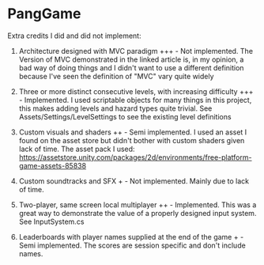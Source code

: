 # PangGame

Extra credits I did and did not implement:

1. Architecture designed with MVC paradigm +++ - Not implemented. The Version of MVC demonstrated in the linked article is, in my opinion,
a bad way of doing things and I didn't want to use a different definition because I've seen the definition of "MVC" vary quite widely

2. Three or more distinct consecutive levels, with increasing difficulty +++ - Implemented.
I used scriptable objects for many things in this project, this makes adding levels and hazard types quite trivial.
See Assets/Settings/LevelSettings to see the existing level definitions

3. Custom visuals and shaders ++ - Semi implemented. I used an asset I found on the asset store
but didn't bother with custom shaders given lack of time.
The asset pack I used:
https://assetstore.unity.com/packages/2d/environments/free-platform-game-assets-85838

4. Custom soundtracks and SFX + - Not implemented. Mainly due to lack of time.

5. Two-player, same screen local multiplayer ++ - Implemented. This was a great way to demonstrate the value of a properly designed input system.
See InputSystem.cs

6. Leaderboards with player names supplied at the end of the game + - Semi implemented. The scores are session specific and don't include names.
